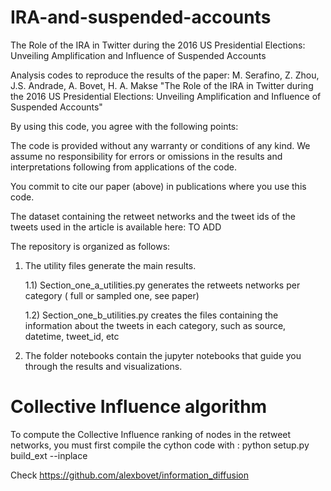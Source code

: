 # IRA-and-suspended-accounts
The Role of the IRA in Twitter during the 2016 US Presidential Elections: Unveiling Amplification and Influence of Suspended Accounts

Analysis codes to reproduce the results of the paper:
M. Serafino, Z. Zhou, J.S. Andrade, A. Bovet, H. A. Makse 
"The Role of the IRA in Twitter during the 2016 US Presidential Elections: Unveiling Amplification and Influence of Suspended Accounts"

By using this code, you agree with the following points:

The code is provided without any warranty or conditions of any kind. We assume no responsibility for errors or omissions in the results and interpretations following from applications of the code.

You commit to cite our paper (above) in publications where you use this code.

The dataset containing the retweet networks and the tweet ids of the tweets used in the article is available here:
TO ADD

The repository is organized as follows: 
1) The utility files generate the main results.
   
   1.1) Section_one_a_utilities.py generates the retweets networks per category ( full or sampled one, see paper)

   1.2) Section_one_b_utilities.py creates the files containing the information about the tweets in each category, such as source, datetime, tweet_id, etc

   
3) The folder notebooks contain the jupyter notebooks that guide you through the results and visualizations.
   
# Collective Influence algorithm
To compute the Collective Influence ranking of nodes in the retweet networks, you must first compile the cython code with : python setup.py build_ext --inplace

Check https://github.com/alexbovet/information_diffusion
